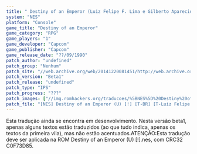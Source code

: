 ```yaml
---
title: " Destiny of an Emperor (Luiz Felipe F. Lima e Gilberto Aparecido)"
system: "NES"
platform: "Console"
game_title: "Destiny of an Emperor"
game_category: "RPG"
game_players: "1"
game_developer: "Capcom"
game_publisher: "Capcom"
game_release_date: "??/09/1990"
patch_author: "undefined"
patch_group: "Nenhum"
patch_site: "//web.archive.org/web/20141220081451/http://web.archive.org/web/20141220081451/http://jogosnes.tk/index.xhtmlindex.xhtml"
patch_version: "Beta1"
patch_release: "undefined"
patch_type: "IPS"
patch_progress: "???"
patch_images: ["//img.romhackers.org/traducoes/%5BNES%5D%20Destiny%20of%20an%20Emperor%20-%20Luiz%20Felipe%20F.%20Lima%20e%20Gilberto%20Aparecido%20-%201.png","//img.romhackers.org/traducoes/%5BNES%5D%20Destiny%20of%20an%20Emperor%20-%20Luiz%20Felipe%20F.%20Lima%20e%20Gilberto%20Aparecido%20-%202.png","//img.romhackers.org/traducoes/%5BNES%5D%20Destiny%20of%20an%20Emperor%20-%20Luiz%20Felipe%20F.%20Lima%20e%20Gilberto%20Aparecido%20-%203.png"]
patch_file: "[NES] Destiny of an Emperor (U) [!] [T-BR] [T-Luiz Felipe F. Lima e Gilberto Aparecido G-Nenhum] [V-Beta1 A-2014].zip"
---
```

Esta tradução ainda se encontra em desenvolvimento. Nesta versão beta1, apenas alguns textos estão traduzidos (ao que tudo indica, apenas os textos da primeira vila), mas não estão acentuados.ATENÇÃO:Esta tradução deve ser aplicada na ROM Destiny of an Emperor (U) [!].nes, com CRC32 C0F73D85.